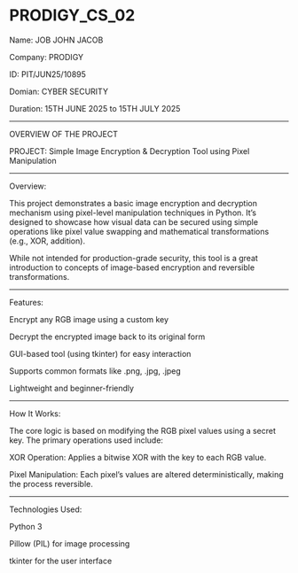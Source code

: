 # PRODIGY_CS_02

Name: JOB JOHN JACOB

Company: PRODIGY

ID: PIT/JUN25/10895

Domian: CYBER SECURITY

Duration: 15TH JUNE 2025 to 15TH JULY 2025

---

OVERVIEW OF THE PROJECT

PROJECT: Simple Image Encryption & Decryption Tool using Pixel Manipulation

---

Overview:

This project demonstrates a basic image encryption and decryption mechanism using pixel-level manipulation techniques in Python. It’s designed to showcase how visual data can be secured using simple operations like pixel value swapping and mathematical transformations (e.g., XOR, addition).

While not intended for production-grade security, this tool is a great introduction to concepts of image-based encryption and reversible transformations.

---

Features:

Encrypt any RGB image using a custom key

Decrypt the encrypted image back to its original form

GUI-based tool (using tkinter) for easy interaction

Supports common formats like .png, .jpg, .jpeg

Lightweight and beginner-friendly

---

How It Works:

The core logic is based on modifying the RGB pixel values using a secret key. The primary operations used include:

XOR Operation: Applies a bitwise XOR with the key to each RGB value.

Pixel Manipulation: Each pixel’s values are altered deterministically, making the process reversible.

---

Technologies Used:

Python 3

Pillow (PIL) for image processing

tkinter for the user interface
